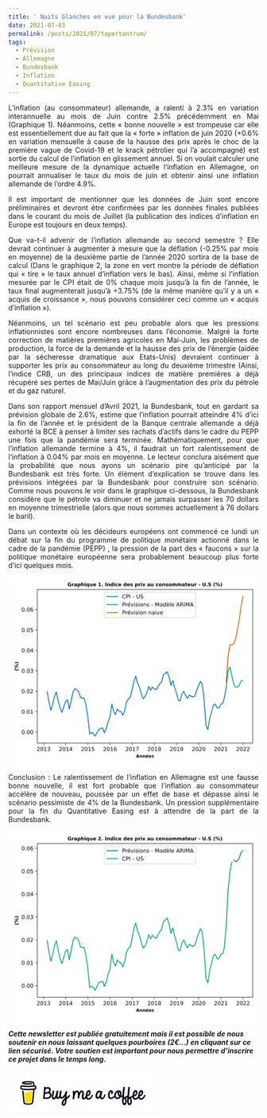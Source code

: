 ```yaml
---
title: ' Nuits blanches en vue pour la Bundesbank'
date: 2021-07-03
permalink: /posts/2021/07/tapertantrum/
tags:
  - Prévision
  - Allemagne
  - Bundesbank
  - Inflation
  - Quantitative Easing
---
```


<p style="text-align: justify"> L’inflation (au consommateur) allemande, a ralenti à 2.3% en variation interannuelle au mois de Juin contre 2.5% précédemment en Mai (Graphique 1). Néanmoins, cette « bonne nouvelle » est trompeuse car elle est essentiellement due au fait que la « forte » inflation de juin 2020 (+0.6% en variation mensuelle à cause de la hausse des prix après le choc de la première vague de Covid-19 et le krack pétrolier qui l’a accompagné) est sortie du calcul de l’inflation en glissement annuel. Si on voulait calculer une meilleure mesure de la dynamique actuelle l’inflation en Allemagne, on pourrait annualiser le taux du mois de juin et obtenir ainsi une inflation allemande de l’ordre 4.9%.</p>

<p style='text-align: justify;'>Il est important de mentionner que les données de Juin sont encore préliminaires et devront être confirmées par les données finales publiées dans le courant du mois de Juillet (la publication des indices d’inflation en Europe est toujours en deux temps).</p>

<p style='text-align: justify;'>Que va-t-il advenir de l’inflation allemande au second semestre ? Elle devrait continuer à augmenter à mesure que la déflation (-0.25% par mois en moyenne) de la deuxième partie de l’année 2020 sortira de la base de calcul (Dans le graphique 2, la zone en vert montre la période de déflation qui « tire » le taux annuel d’inflation vers le bas). Ainsi, même si l’inflation mesurée par le CPI était de 0% chaque mois jusqu’à la fin de l’année, le taux final augmenterait jusqu’à +3.75% (de la même manière qu’il y a un « acquis de croissance », nous pouvons considérer ceci comme un « acquis d’inflation »).</p>

<p style='text-align: justify;'>Néanmoins, un tel scénario est peu probable alors que les pressions inflationnistes sont encore nombreuses dans l’économie. Malgré la forte correction de matières premières agricoles en Mai-Juin, les problèmes de production, la force de la demande et la hausse des prix de l’énergie (aidée par la sécheresse dramatique aux Etats-Unis) devraient continuer à supporter les prix au consommateur au long du deuxième trimestre (Ainsi, l’indice CRB, un des principaux indices de matière premières a déjà récupéré ses pertes de Mai/Juin grâce à l’augmentation des prix du pétrole et du gaz naturel.</p>

<p style='text-align: justify;'>Dans son rapport mensuel d’Avril 2021, la Bundesbank, tout en gardant sa prévision globale de 2.6%, estime que l’inflation pourrait atteindre 4% d’ici la fin de l’année et le président de la Banque centrale allemande a déjà exhorté la BCE à penser à limiter ses rachats d’actifs dans le cadre du PEPP une fois que la pandémie sera terminée. Mathématiquement, pour que l’inflation allemande termine à 4%, il faudrait un fort ralentissement de l’inflation à 0.04% par mois en moyenne. Le lecteur conclura aisément que la probabilité que nous ayons un scénario pire qu’anticipé par la Bundesbank est très forte. Un élément d’explication se trouve dans les prévisions intégrées par la Bundesbank pour construire son scénario. Comme nous pouvons le voir dans le graphique ci-dessous, la Bundesbank considère que le pétrole va diminuer et ne jamais surpasser les 70 dollars en moyenne trimestrielle (alors que nous sommes actuellement à 76 dollars le baril).</p>

<p style='text-align: justify;'>Dans un contexte où les décideurs européens ont commencé ce lundi un débat sur la fin du programme de politique monétaire actionné dans le cadre de la pandémie (PEPP) , la pression de la part des « faucons » sur la politique monétaire européenne sera probablement beaucoup plus forte d’ici quelques mois.</p>

![Graphique 1](https://raw.githubusercontent.com/ASLlohmann/asllohmann.github.io/9e60765ff5764bf6c0f0968c21ccbe2c999b437f/_posts/images/Figure_1.svg)

<p style='text-align: justify;'>Conclusion : Le ralentissement de l’inflation en Allemagne est une fausse bonne nouvelle, il est fort probable que l’inflation au consommateur accélère de nouveau, poussée par un effet de base et dépasse ainsi le scénario pessimiste de 4% de la Bundesbank. Un pression supplémentaire pour la fin du Quantitative Easing est à attendre de la part de la Bundesbank.</p>


![Graphique 2](https://raw.githubusercontent.com/ASLlohmann/asllohmann.github.io/9e60765ff5764bf6c0f0968c21ccbe2c999b437f/_posts/images/Figure_2.svg)

##### Cette newsletter est publiée gratuitement mais il est possible de nous soutenir en nous laissant quelques pourboires (2€...) en cliquant sur ce lien sécurisé. __Votre soutien est important pour nous permettre d’inscrire ce projet dans le temps long.__ 

[![Buy me a coffee](https://github.com/ASLlohmann/asllohmann.github.io/blob/master/images/bmc.jpeg?raw=true)](https://www.buymeacoffee.com/AlexSebLohmann)
